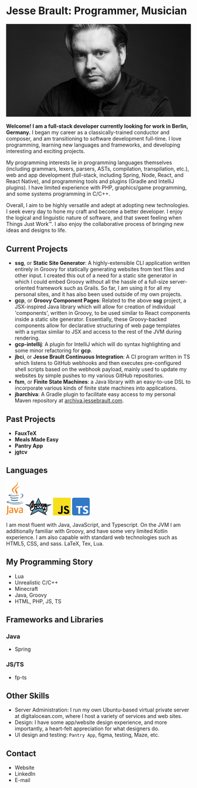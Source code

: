 # Jesse Brault: Programmer, Musician

<img src="images/JesseBraultHeaderNoText.jpg" alt="Jesse Brault Hero Image">

**Welcome! I am a full-stack developer currently looking for work in Berlin, Germany.** I began my career as a classically-trained conductor and composer, and am transitioning to software development full-time. I love programming, learning new languages and frameworks, and developing interesting and exciting projects.

My programming interests lie in programming languages themselves (including grammars, lexers, parsers, ASTs, compilation, transpilation, etc.), web and app development (full-stack, including Spring, Node, React, and React Native), and programming tools and plugins (Gradle and IntelliJ plugins). I have limited experience with PHP, graphics/game programming, and some systems programming in C/C++.

Overall, I aim to be highly versatile and adept at adopting new technologies. I seek every day to hone my craft and become a better developer. I enjoy the logical and linguistic nature of software, and that sweet feeling when Things Just Work™️. I also enjoy the collaborative process of bringing new ideas and designs to life.

## Current Projects

- **ssg**, or **Static Site Generator**: A highly-extensible CLI application written entirely in Groovy for statically generating websites from text files and other input. I created this out of a need for a static site generator in which I could embed Groovy without all the hassle of a full-size server-oriented framework such as Grails. So far, I am using it for all my personal sites, and it has also been used outside of my own projects.
- **gcp**, or **Groovy Component Pages**: Related to the above **ssg** project, a JSX-inspired Java library which will allow for creation of individual 'components', written in Groovy, to be used similar to React components inside a static site generator. Essentially, these Groovy-backed components allow for declarative structuring of web page templates with a syntax similar to JSX and access to the rest of the JVM during rendering.
- **gcp-intellij**: A plugin for IntelliJ which will do syntax highlighting and some minor refactoring for **gcp**.
- **jbci**, or **Jesse Brault Continuous Integration**: A CI program written in TS which listens to GitHub webhooks and then executes pre-configured shell scripts based on the webhook payload, mainly used to update my websites by simple pushes to my various GitHub repositories.
- **fsm**, or **Finite State Machines**: a Java library with an easy-to-use DSL to incorporate various kinds of finite state machines into applications.
- **jbarchiva**: A Gradle plugin to facilitate easy access to my personal Maven repository at [archiva.jessebrault.com](https://archiva.jessebrault.com/).

## Past Projects

- **FauxTeX**
- **Meals Made Easy**
- **Pantry App**
- **jgtcv**

## Languages

<div>
  <img src="images/javaWithColor.svg" alt="Java" width="48" height="92">
  <img src="images/groovy.svg" alt="Groovy" width="72" height="48">
  <img src="images/jsWithColor.svg" alt="JavaScript" width="48" height="48">
  <img src="images/tsWithColor.svg" alt="TypeScript" width="48" height="48">
</div>

I am most fluent with Java, JavaScript, and Typescript. On the JVM I am additionally familiar with Groovy, and have some very limited Kotlin experience. I am also capable with standard web technologies such as HTML5, CSS, and sass. LaTeX, Tex, Lua.

## My Programming Story

- Lua
- Unrealistic C/C++
- Minecraft
- Java, Groovy
- HTML, PHP, JS, TS

## Frameworks and Libraries

### Java

- Spring

### JS/TS

- fp-ts

## Other Skills

- Server Administration: I run my own Ubuntu-based virtual private server at digitalocean.com, where I host a variety of services and web sites.
- Design: I have some app/website design experience, and more importantly, a heart-felt appreciation for what designers do.
- UI design and testing: `Pantry App`, figma, testing, Maze, etc.

## Contact

- Website
- LinkedIn
- E-mail
